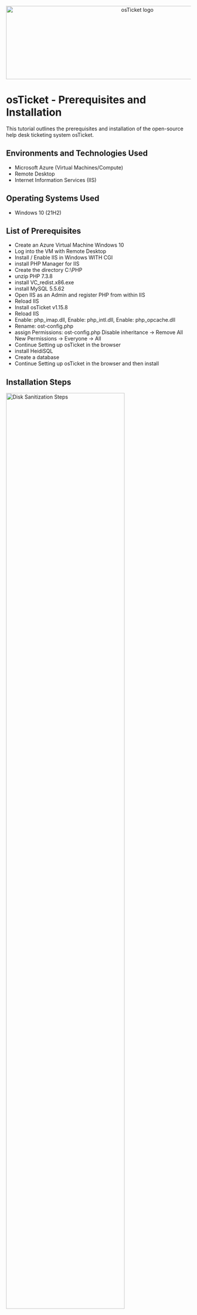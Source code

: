 <p align="center">
<img src="https://www.zippyops.com/userfiles/cache/thumbnails/1920/tn-osticket-1517973894.jpg" alt="osTicket logo"
  height="200"
  width="700"/>
</p>

<h1>osTicket - Prerequisites and Installation</h1>
This tutorial outlines the prerequisites and installation of the open-source help desk ticketing system osTicket.<br />


<h2>Environments and Technologies Used</h2>

- Microsoft Azure (Virtual Machines/Compute)
- Remote Desktop
- Internet Information Services (IIS)

<h2>Operating Systems Used </h2>

- Windows 10</b> (21H2)

<h2>List of Prerequisites</h2>

- Create an Azure Virtual Machine Windows 10
- Log into the VM with Remote Desktop
- Install / Enable IIS in Windows WITH CGI
- install PHP Manager for IIS 
- Create the directory C:\PHP
- unzip PHP 7.3.8
- install VC_redist.x86.exe
- install MySQL 5.5.62
- Open IIS as an Admin and register PHP from within IIS
- Reload IIS
- Install osTicket v1.15.8
- Reload IIS
- Enable: php_imap.dll, Enable: php_intl.dll, Enable: php_opcache.dll
- Rename: ost-config.php
- assign Permissions: ost-config.php
Disable inheritance -> Remove All
New Permissions -> Everyone -> All
- Continue Setting up osTicket in the browser
- install HeidiSQL
- Create a database
- Continue Setting up osTicket in the browser and then install
  






<h2>Installation Steps</h2>

<p>
<img src="https://i.imgur.com/V75ke5Z.png" height="80%" width="80%" alt="Disk Sanitization Steps"/>
</p>
<p>
Created and deployed the Windows 10 virtual machine in Azure, inside the "osTicket" resource group for unified deployment, organization as well as easier management. 
</p>
<br />

<p>
<img src="https://i.imgur.com/nnRy2hK.png" height="80%" width="80%" alt="Disk Sanitization Steps"/>
</p>
<p>
Once we deploy our VM we log into it using Windows remote desktop connection. Which is RDP (Remote Desktop Protocol), a Microsoft protocol that allows you to remotely access another computer as if you were sitting right in front of it.
</p>
<br />

<p>
<img src="https://i.imgur.com/86t3Fpd.png" height="80%" width="80%" alt="Disk Sanitization Steps"/>
</p>
<p>
From osticket.com we can gather the prerequisites needed to use osTicket (such as PHP 8.2/8.1 for Windows Server, etc).
</p>
<br />

<p>
<img src="https://i.imgur.com/yRGgSNH.png" height="80%" width="80%" alt="Disk Sanitization Steps"/>
  <img src="https://i.imgur.com/XMbuZu3.png"/>
</p>
<p>
Before we can use osTicket we must install/enable IIS (Internet Information Services) along with CGI ( a dependency that osTicket needs).
</p>
<br />

<p>
<img src="https://i.imgur.com/zAK8p0r.png" height="80%" width="80%" alt="Disk Sanitization Steps"/>
</p>
<p>
PHP manager for IIS (a must-have if you're running PHP apps on a Windows IIS server because it simplifies PHP version control, configuration, and troubleshooting
</p>
<br />

<p>
<img src="https://i.imgur.com/mq7nZo2.png" height="80%" width="80%" alt="Disk Sanitization Steps"/>
<img src="https://i.imgur.com/ias3gDR.png" height="80%" width="80%" alt="Disk Sanitization Steps"/>
</p>
<p>
Create a PHP folder on the windows C drive and from the php-7.3-nts folder, extract to the PHP folder on the C drive (Extracting PHP to C:\php is the best practice because it prevents permission issues, simplifies configuration, and avoids path-related problems in IIS.).
</p>
<br />

<p>
<img src="https://i.imgur.com/gFDw6zd.png" height="80%" width="80%" alt="Disk Sanitization Steps"/>
</p>
<p>
Microsofft Visual C++ Redistrubutable is a essential requirement for running osTicket on IIS with PHP, ensuring the proper execution of PHP extensions and FastCGI components
</p>
<br />

<p>
<img src="https://i.imgur.com/Hm2T9Vl.png" height="80%" width="80%" alt="Disk Sanitization Steps"/>
</p>
<p>
 A database that osTicket will use to store all our data (MySQL Server is the "brain" behind osTicket, storing all tickets, users, and configurations!)
</p>
<br />

<p>
<img src="https://i.imgur.com/q4xPMAs.png" height="80%" width="80%" alt="Disk Sanitization Steps"/>
</p>
<p>
Registering PHP in IIS ensures your server can process PHP scripts and run apps like osTicket, WordPress, or Laravel!
Download and install PHP Manager for IIS. Open IIS and click PHP Manager in the Features View. Click "Register New PHP Version" and select php-cgi.exe from your PHP installation folder.
</p>
<br />

<p>
<img src="https://i.imgur.com/bZBMhZV.png" height="80%" width="80%" alt="Disk Sanitization Steps"/>
<img src="https://i.imgur.com/ywFmytw.png" height="80%" width="80%" alt="Disk Sanitization Steps"/>
</p>
<p>
Extract osTicket-v1, then rename the upload folder to osTicket. Extract it to a directory like C:\inetpub\wwwroot, doing so makes the installation path cleaner (e.g., C:\inetpub\wwwroot\osTicket), ensures osTicket works properly with IIS, and easier to reference when configuring the web server.
</p>
<br />

<p>
<img src="https://i.imgur.com/Bwq8gay.png" height="80%" width="80%" alt="Disk Sanitization Steps"/>
<img src="https://i.imgur.com/uMqPMi9.png" height="80%" width="80%" alt="Disk Sanitization Steps"/>
</p>
<p>
In IIS Manager, select your server from the left panel.
Double-click PHP Manager in the Features View. Enable the Required Extensions. Click "Enable or disable an extension" under PHP settings. Find and select the following extensions:
php_imap.dll
php_intl.dll
php_opcache.dll
Click Enable.
Restart IIS (In IIS Manager, click Restart on the right-side panel)
</p>
<br />

<p>
<img src="https://i.imgur.com/BZRp5wl.png" height="80%" width="80%" alt="Disk Sanitization Steps"/>
</p>
<p>
Right-click the ost.config.php file.Select "Rename", enter the new name, such as newname.config.php, and press Enter. Make sure the new name is consistent with the file's role in your project, so the system can still locate and process the configuration file correctly.
</p>
<br />

<p>
<img src="https://i.imgur.com/gEnuECc.png" height="80%" width="80%" alt="Disk Sanitization Steps"/> 
<img src="https://i.imgur.com/bzcabff.png" height="80%" width="80%" alt="Disk Sanitization Steps"/>
<img src="https://i.imgur.com/a8oUb8u.png" height="80%" width="80%" alt="Disk Sanitization Steps"/>
</p>
<p>
Set the right permissions for configuration and upload directories to allow the web server to write data (e.g., chmod 755).
Ensure the web server owns the files (chown www-data:www-data).
Grant the database user proper permissions (e.g., GRANT SELECT, INSERT, UPDATE, DELETE).
Manage admin/staff roles and permissions through the osTicket admin panel.
Always audit and secure your installation to minimize vulnerabilities.
By configuring the permissions correctly, osTicket can manage backend operations smoothly while ensuring security.
</p>
<br />

<p>
<img src="https://i.imgur.com/qHchNAF.png" height="80%" width="80%" alt="Disk Sanitization Steps"/>
</p>
<p>
Continue setup on osTickets website.
</p>
<br />

<p>
<img src="https://i.imgur.com/32tS01O.png" height="80%" width="80%" alt="Disk Sanitization Steps"/>
</p>
<p>
HeidiSQL is an application that allows us to connect to our database and configure it etc.
</p>
<br />

<p>
<img src="https://i.imgur.com/qgGo8eo.png" height="80%" width="80%" alt="Disk Sanitization Steps"/>
</p>
<p>
Make a connection to the database and set up a database for osTicket to use.
</p>
<br />

<p>
<img src="https://i.imgur.com/zTGuaHy.png" height="80%" width="80%" alt="Disk Sanitization Steps"/>
</p>
<p>
The installation in the osTicket browser will make use of this.
</p>
<br />

<p>
<img src="https://i.imgur.com/x35CbK3.png" height="80%" width="80%" alt="Disk Sanitization Steps"/>
</p>
<p>
Continue with the installation process by entering the database settings and credentials we made in HeidiSQL, then click Install Now.
</p>
<br />

<p>
<img src="https://i.imgur.com/z9f2sQe.png" height="80%" width="80%" alt="Disk Sanitization Steps"/>
</p>
<p>
We have officially installed osTicket and are ready to start the post-installation process!  
</p>
<br />

